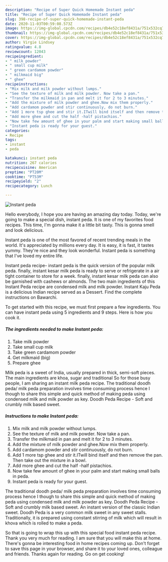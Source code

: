 ```yaml
---
description: "Recipe of Super Quick Homemade Instant peda"
title: "Recipe of Super Quick Homemade Instant peda"
slug: 398-recipe-of-super-quick-homemade-instant-peda
date: 2020-11-03T00:59:08.573Z
image: https://img-global.cpcdn.com/recipes/db4e52c18ef8431a/751x532cq70/instant-peda-recipe-main-photo.jpg
thumbnail: https://img-global.cpcdn.com/recipes/db4e52c18ef8431a/751x532cq70/instant-peda-recipe-main-photo.jpg
cover: https://img-global.cpcdn.com/recipes/db4e52c18ef8431a/751x532cq70/instant-peda-recipe-main-photo.jpg
author: Virgie Lindsey
ratingvalue: 4.8
reviewcount: 12043
recipeingredient:
- " milk powder"
- " small cup milk"
- " green cardamom powder"
- " milkmaid big"
- " ghee"
recipeinstructions:
- "Mix milk and milk powder without lumps."
- "See the texture of milk and milk powder. Now take a pan."
- "Transfer the milkmaid in pan and melt it for 2 to 3 minutes."
- "Add the mixture of milk powder and ghee.Now mix them properly."
- "Add cardamom powder and stir continuously, do not burn."
- "Add 1 more tsp ghee and stir it.ITwill bind itself and then remove the pan. Then take out the mixture in a bowl."
- "Add more ghee and cut the half -half pistachios."
- "Now take few amount of ghee in your palm and start making small balls in peda."
- "Instant peda is ready for your guest."
categories:
- Recipe
tags:
- instant
- peda

katakunci: instant peda 
nutrition: 267 calories
recipecuisine: American
preptime: "PT20M"
cooktime: "PT53M"
recipeyield: "2"
recipecategory: Lunch

---
```



![Instant peda](https://img-global.cpcdn.com/recipes/db4e52c18ef8431a/751x532cq70/instant-peda-recipe-main-photo.jpg)

Hello everybody, I hope you are having an amazing day today. Today, we're going to make a special dish, instant peda. It is one of my favorites food recipes. This time, I'm gonna make it a little bit tasty. This is gonna smell and look delicious.

Instant peda is one of the most favored of recent trending meals in the world. It's appreciated by millions every day. It is easy, it is fast, it tastes yummy. They're nice and they look wonderful. Instant peda is something that I've loved my entire life.

Instant peda recipe- instant peda is the quick version of the popular milk peda. finally, instant kesar milk peda is ready to serve or refrigerate in a air tight container to store for a week. finally, instant kesar milk peda can also be garnished with cashews or almonds. The two main ingredients of this Instant Peda recipe are condensed milk and milk powder. Instant Kaju Peda is a delicious Indian recipe served as a Dessert. Find the complete instructions on Bawarchi.


To get started with this recipe, we must first prepare a few ingredients. You can have instant peda using 5 ingredients and 9 steps. Here is how you cook it.

<!--inarticleads1-->

##### The ingredients needed to make Instant peda:

1. Take  milk powder
1. Take  small cup milk
1. Take  green cardamom powder
1. Get  milkmaid (big)
1. Prepare  ghee


Milk peda is a sweet of India, usually prepared in thick, semi-soft pieces. The main ingredients are khoa, sugar and traditional So for those busy people, I am sharing an instant milk peda recipe. The traditional doodh peda/ milk peda preparation involves time consuming process hence I though to share this simple and quick method of making peda using condensed milk and milk powder as key. Doodh Peda Recipe - Soft and crumbly milk based sweet. 

<!--inarticleads2-->

##### Instructions to make Instant peda:

1. Mix milk and milk powder without lumps.
1. See the texture of milk and milk powder. Now take a pan.
1. Transfer the milkmaid in pan and melt it for 2 to 3 minutes.
1. Add the mixture of milk powder and ghee.Now mix them properly.
1. Add cardamom powder and stir continuously, do not burn.
1. Add 1 more tsp ghee and stir it.ITwill bind itself and then remove the pan. Then take out the mixture in a bowl.
1. Add more ghee and cut the half -half pistachios.
1. Now take few amount of ghee in your palm and start making small balls in peda.
1. Instant peda is ready for your guest.


The traditional doodh peda/ milk peda preparation involves time consuming process hence I though to share this simple and quick method of making peda using condensed milk and milk powder as key. Doodh Peda Recipe - Soft and crumbly milk based sweet. An instant version of the classic Indian sweet. Doodh Peda is a very common milk sweet in any sweet stalls. Traditionally, it is prepared using constant stirring of milk which will result in khova which is rolled to make a peda. 

So that is going to wrap this up with this special food instant peda recipe. Thank you very much for reading. I am sure that you will make this at home. There's gonna be interesting food in home recipes coming up. Don't forget to save this page in your browser, and share it to your loved ones, colleague and friends. Thanks again for reading. Go on get cooking!
